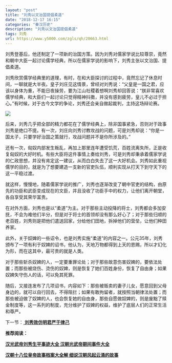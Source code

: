 ```yaml
---
layout: "post"
title: "刘秀以文治国提倡柔道"
date: "2018-12-17 16:15"
categories: "秦汉历史"
description: "刘秀以文治国提倡柔道"
tags: 刘秀
url: https://www.y5000.com/zgls/qh/20663.html
---
```






刘秀登基后，他还制定了一项新的治国方策。因为刘秀对儒家学说比较尊崇，竟然和朝中大臣一起讨论儒学经典，所以在儒家学说的影响下，刘秀主张以文治国、提倡柔道。

刘秀欣赏儒学经典里的道理，有时，在和大臣探讨的过程中，竟然忘记了休息时间，一聊就是大半夜。皇子刘庄见这情景，曾经对刘秀说：“父皇是一国之君，应该以身体为重，不能日夜操劳，要为江山社稷着想啊刘秀却回答说：“朕非常喜欢儒学经典，和大臣们一起讨论只觉得精神抖擞，并没有感到疲劳，皇儿不必过于担心。”有时候，对于古今文学的争论，刘秀还会亲自做起裁判，主持这场辩论赛。

![](https://img.y5000.com/uploads/allimg/170503/8-1F50313334HW.jpg)

后来，刘秀几乎把全部的精力都花在了儒学经典上，除非国事紧急，否则对于政事刘秀是绝口不提。有一次，刘庄向刘秀讨教攻战的问题，可是刘秀却说：“你是一国太子，只要学好治国之策就行，攻战问题并不是你所涉及的。”

还有一次，匈奴内部发生叛乱，再加上那里连年遭受饥荒，百姓流离失所，正是收复匈奴的大好时机。有些大臣将这件事情上奏给刘秀，可是刘秀却秉承着儒家学说的仁政思想，并没有肯定这一建议，从而白白失去了这一大好机会。刘秀如此重视儒学的目的，就是为了想要建造一支新的官吏队伍，顺利实现从打天下到守天下的这一平稳过渡。

就这样，慢慢地，随着儒家学说的推广，刘秀也逐渐改变了朝中官吏的结构，由原先的功臣和武臣变成现在的文臣，并且没收了功臣手中的权力，让他们离开朝堂，各自享受其荣华富贵。

在对外方面，刘秀也是以“柔道”为主。对于那些主动投降的将士，刘秀都会多加安抚，不会为难他们半分，但是对于将士的首领却没有那么好心了；对于那些归顺的老百姓，刘秀则是把他们遣送回家，分给他们田地，拆掉他们的营垒，让他们种田养家。

此外，关于奴婢的一些诏令，也是刘秀实施“柔道”的内容之一。公元35年，刘秀颁布了一项有利于奴婢的诏书，他认为，天地万物都得到上天的恩赐，所以才幻化为形，而在这其中，最可贵的就是人类。

对于那些斩杀奴婢的人，一定要重罪论处；对于那些故意伤害奴婢的，要依法处置；而那些被烧伤、烫伤的奴婢，则是恢复了她们百姓身份，恢复了自由身；如果奴婢失守伤人的话，可以免其死罪。

随后，又接连发布了几项诏书，内容如下：那些被贩卖的妻子儿女，愿意回到父母身边的，就可以自行回去，不得阻拦；如果有敢拘留者，就按照当朝律法处置；而那些被迫做了奴婢的人，也会恢复她的自由身，那些自愿做奴婢的，则是废黜了赎金制度等，这一系列的制度，充分维护了奴婢的权益，维护了底层人们的正常生活和尊严。

下一节：[ **刘秀效仿明君严于律己**](https://www.y5000.com/zgls/qh/20664.html)

**推荐阅读：**

[**汉光武帝刘秀生平事迹大全 汉朝光武帝期间事件大全**](https://www.y5000.com/zgls/qh/20896.html)

[**汉朝十八位皇帝故事档案大全解 细说汉朝风起云涌的故事**](https://www.y5000.com/zgls/qh/21041.html)
